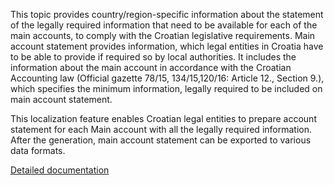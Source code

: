 This topic provides country/region-specific information about the statement of the legally required information that need to be available for each of the main accounts, to comply with the Croatian legislative requirements. Main account statement provides information, which legal entities in Croatia have to be able to provide if required so by local authorities. It includes the information about the main account in accordance with the Croatian Accounting law (Official gazette 78/15, 134/15,120/16: Article 12., Section 9.), which specifies the minimum information, legally required to be included on main account statement.

This localization feature enables Croatian legal entities to prepare account statement for each Main account with all the legally required information. After the generation, main account statement can be exported to various data formats.

[Detailed documentation](https://adacta.sharepoint.com/:w:/r/sites/ERP-Product-Development/Shared%20Documents/D365FO%20Localization%20documentation/D365O%20LOC_HR%20Main%20account%20statement.docx?d=w752c1ecfdb8741659850627127464fbc&csf=1&e=6w1AXC)